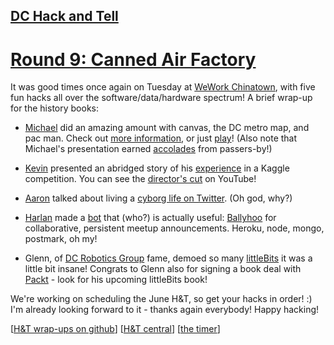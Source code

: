 ## [DC Hack and Tell](http://www.meetup.com/DC-Hack-and-Tell/)

# [Round 9: Canned Air Factory](http://www.meetup.com/DC-Hack-and-Tell/events/179962332/)

It was good times once again on Tuesday at [WeWork Chinatown](http://www.wework.com/location/chinatown/), with five fun hacks all over the software/data/hardware spectrum! A brief wrap-up for the history books:

 * [Michael](https://twitter.com/mvs202) did an amazing amount with canvas, the DC metro map, and pac man. Check out [more information](http://www.mvjantzen.com/blog/?p=670), or just [play](http://mvjantzen.com/metro/map.html?full&night&play)! (Also note that Michael's presentation earned [accolades](https://twitter.com/nancyprager/status/468895481075355648) from passers-by!)

 * [Kevin](https://twitter.com/justmarkham) presented an abridged story of his [experience](https://github.com/justmarkham/kaggle-allstate) in a Kaggle competition. You can see the [director's cut](https://www.youtube.com/watch?v=HGr1yQV3Um0) on YouTube!

 * [Aaron](https://twitter.com/planarrowspace) talked about living a [cyborg life on Twitter](http://slides.com/ajschumacher/twitter). (Oh god, why?)

 * [Harlan](https://twitter.com/HarlanH) made a [bot](http://www.meetup.com/DC-Hack-and-Tell/member/147520352/) that (who?) is actually useful: [Ballyhoo](http://ballyhoo-hat.herokuapp.com/) for collaborative, persistent meetup announcements. Heroku, node, mongo, postmark, oh my!

 * Glenn, of [DC Robotics Group](http://www.meetup.com/DC-Robotics-Group/) fame, demoed so many [littleBits](http://littlebits.cc/) it was a little bit insane! Congrats to Glenn also for signing a book deal with [Packt](http://www.packtpub.com/) - look for his upcoming littleBits book!

We're working on scheduling the June H&T, so get your hacks in order! :) I'm already looking forward to it - thanks again everybody! Happy hacking!

[[H&T wrap-ups on github](https://github.com/hackandtell/wrapup)] [[H&T central](http://hackandtell.org/)] [[the timer](http://hackandtell.org/timer/)]

